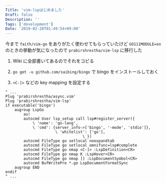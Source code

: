 ```yaml
---
Title: 'vim-lspはじめました'
Draft: false
Description: ''
Tags: ['development']
Date: '2019-02-28T01:49:54+09:00'
---
```


今まで `faith/vim-go` をありがたく使わせてもらっていたけど
`GO111MODULE=on` のときの挙動が気になったので `prabirshrestha/vim-lsp` に移行した

<!--more-->

1. Wiki に全部書いてあるのでそれをコピる

2. `go get -u github.com/saibing/bingo` で bingo をインストールしておく

3. `<C-]>` などの key mapping を設定する

```vimrc
" ...
Plug 'prabirshrestha/async.vim'
Plug 'prabirshrestha/vim-lsp'
if executable('bingo')
    augroup LspGo
        au!
        autocmd User lsp_setup call lsp#register_server({
            \ 'name': 'go-lang',
            \ 'cmd': {server_info->['bingo', '-mode', 'stdio']},
                      \ 'whitelist': ['go'],
                                  \ })
        autocmd FileType go setlocal noexpandtab
        autocmd FileType go setlocal omnifunc=lsp#complete
        autocmd FileType go nmap <C-]> :LspDefinition<CR>
        autocmd FileType go nmap K :LspHover<CR>
        autocmd FileType go nmap ]] :LspDocumentSymbol<CR>
        autocmd BufWritePre *.go LspDocumentFormatSync
    augroup END
endif
" ...
```
